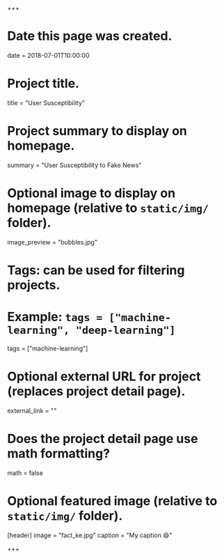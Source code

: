 +++
# Date this page was created.
date = 2018-07-01T10:00:00

# Project title.
title = "User Susceptibility"

# Project summary to display on homepage.
summary = "User Susceptibility to Fake News"

# Optional image to display on homepage (relative to `static/img/` folder).
image_preview = "bubbles.jpg"

# Tags: can be used for filtering projects.
# Example: `tags = ["machine-learning", "deep-learning"]`
tags = ["machine-learning"]


# Optional external URL for project (replaces project detail page).
external_link = ""

# Does the project detail page use math formatting?
math = false

# Optional featured image (relative to `static/img/` folder).
[header]
image = "fact_ke.jpg"
caption = "My caption :smile:"

+++

